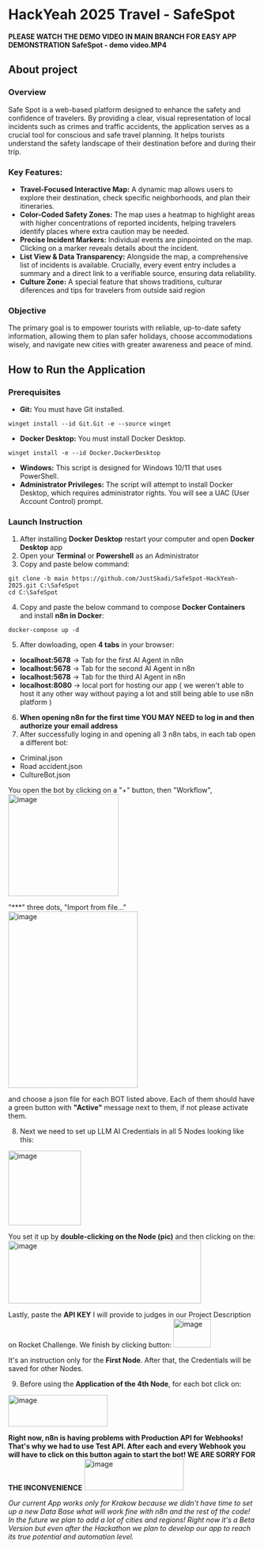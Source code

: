 # HackYeah 2025 Travel - SafeSpot

**PLEASE WATCH THE DEMO VIDEO IN MAIN BRANCH FOR EASY APP DEMONSTRATION** 
**SafeSpot - demo video.MP4**

## About project

### Overview
Safe Spot is a web-based platform designed to enhance the safety and confidence of travelers. By providing a clear, visual representation of local incidents such as crimes and traffic accidents, the application serves as a crucial tool for conscious and safe travel planning. It helps tourists understand the safety landscape of their destination before and during their trip.

### Key Features:

- **Travel-Focused Interactive Map:** A dynamic map allows users to explore their destination, check specific neighborhoods, and plan their itineraries.
- **Color-Coded Safety Zones:** The map uses a heatmap to highlight areas with higher concentrations of reported incidents, helping travelers identify places where extra caution may be needed.
- **Precise Incident Markers:** Individual events are pinpointed on the map. Clicking on a marker reveals details about the incident.
- **List View & Data Transparency:** Alongside the map, a comprehensive list of incidents is available. Crucially, every event entry includes a summary and a direct link to a verifiable source, ensuring data reliability.
- **Culture Zone:** A special feature that shows traditions, culturar diferences and tips for travelers from outside said region

### Objective
The primary goal is to empower tourists with reliable, up-to-date safety information, allowing them to plan safer holidays, choose accommodations wisely, and navigate new cities with greater awareness and peace of mind.

## How to Run the Application

### Prerequisites
*   **Git:** You must have Git installed.
```shell
winget install --id Git.Git -e --source winget
```
*   **Docker Desktop:** You must install Docker Desktop.
```shell
winget install -e --id Docker.DockerDesktop
```
*   **Windows:** This script is designed for Windows 10/11 that uses PowerShell.
*   **Administrator Privileges:** The script will attempt to install Docker Desktop, which requires administrator rights. You will see a UAC (User Account Control) prompt.

### Launch Instruction
1. After installing **Docker Desktop** restart your computer and open **Docker Desktop** app
2. Open your **Terminal** or **Powershell** as an Administrator
3. Copy and paste below command:
```shell
git clone -b main https://github.com/JustSkadi/SafeSpot-HackYeah-2025.git C:\SafeSpot
cd C:\SafeSpot
```
4. Copy and paste the below command to compose **Docker Containers** and install **n8n in Docker**:
```shell
docker-compose up -d
```
5. After dowloading, open **4 tabs** in your browser:
* **localhost:5678** -> Tab for the first AI Agent in n8n
* **localhost:5678** -> Tab for the second AI Agent in n8n
* **localhost:5678** -> Tab for the third AI Agent in n8n
* **localhost:8080** -> local port for hosting our app ( we weren't able to host it any other way without paying a lot and still being able to use n8n platform )
6. **When opening n8n for the first time YOU MAY NEED to log in and then authorize your email address**
7. After successfully loging in and opening all 3 n8n tabs, in each tab open a different bot:
* Criminal.json
* Road accident.json
* CultureBot.json

You open the bot by clicking on a "+" button,
then "Workflow",
<img width="223" height="206" alt="image" src="https://github.com/user-attachments/assets/9842f292-5136-4035-b0da-a08690735e80" />

"***" three dots,
"Import from file..." 
<img width="262" height="357" alt="image" src="https://github.com/user-attachments/assets/8ae4265c-734e-4d7c-b3ae-daf34adc5da1" />

and choose a json file for each BOT listed above.
Each of them should have a green button with **"Active"** message next to them, if not please activate them.

8. Next we need to set up LLM AI Credentials in all 5 Nodes looking like this:
<img width="147" height="151" alt="image" src="https://github.com/user-attachments/assets/e2611872-8714-401e-ab01-2d1853022731" />

You set it up by **double-clicking on the Node (pic)** and then clicking on the:
<img width="390" height="127" alt="image" src="https://github.com/user-attachments/assets/318fd837-6df5-4f7e-bfad-062223e0a09b" />

Lastly, paste the **API KEY** I will provide to judges in our Project Description on Rocket Challenge.
We finish by clicking button:
<img width="76" height="58" alt="image" src="https://github.com/user-attachments/assets/14125078-9e35-4cd2-bdff-1cfa4be3c6f5" />

It's an instruction only for the **First Node**. After that, the Credentials will be saved for other Nodes.

9. Before using the **Application of the 4th Node**, for each bot click on:
<img width="201" height="64" alt="image" src="https://github.com/user-attachments/assets/610cb8f8-82f4-4313-ab49-fe80df4d30c5" />

**Right now, n8n is having problems with Production API for Webhooks! That's why we had to use Test API. After each and every Webhook you will have to click on this button again to start the bot! WE ARE SORRY FOR THE INCONVENIENCE** 
<img width="201" height="64" alt="image" src="https://github.com/user-attachments/assets/6de1d67e-9186-4f95-a4a0-39f7de6a38f6" />


*Our current App works only for Krakow because we didn't have time to set up a new Data Base what will work fine with n8n and the rest of the code! In the future we plan to add a lot of cities and regions! Right now it's a Beta Version but even after the Hackathon we plan to develop our app to reach its true potential and automation level.*


